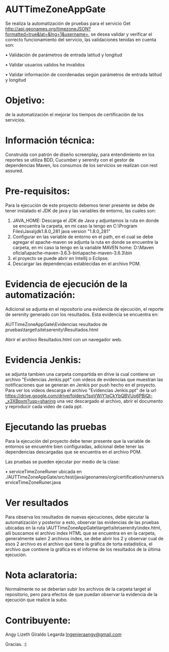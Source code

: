 # AUTTimeZoneAppGate

Se realiza la automatización de pruebas para el servicio Get http://api.geonames.org/timezoneJSON?formatted=true&lat=&lng=1&username=, 
se desea validar y verificar el correcto funcionamiento del servicio, las validaciones tenidas en cuenta son:

•	Validación de parámetros de entrada latitud y longitud

•	Validar usuarios validos he invalidos

•	Validar información de coordenadas según parámetros de entrada latitud y longitud


# Objetivo:

 de la automatización el mejorar los tiempos de certificación de los servicios. 


# Información técnica:
 
Construida con patrón de diseño screenplay,  para entendimiento en los reportes se utiliza BDD, Cucumber y serenity con el gestor de dependencias Maven, los consumos de los servicios se realizan con rest assured. 


# Pre-requisitos:

Para la ejecución de este proyecto debemos tener presente se debe de tener instalado el JDK de java y las variables de entorno, las cuales son:
1.	JAVA_HOME: Descarga el JDK de Java y adjuntamos la ruta en donde se encuentra la carpeta, en mi caso la tengo en C:\Program Files\Java\jdk1.8.0_281
java version "1.8.0_281"
2.	Configurar en las variable de entorno en el path, en el cual se debe agregar el apache-maven se adjunta la ruta en donde se encuentre la carpeta, en mi caso la tengo en la variable MAVEN  home:  D:\Maven oficial\apache-maven-3.6.3-bin\apache-maven-3.6.3\bin
3. el proyecto se puede abrir en Intellij o Eclipse.
4. Descargar las dependencias establecidas en el archivo POM.


# Evidencia de ejecución de la automatización:

Adicional se adjunta en el repositorio una evidencia de ejecución, el reporte de serenity generado con los resultados.
Esta evidencia se encuentra en:  


AUTTimeZoneAppGate\Evidencias resultados de pruebas\target\site\serenity\Resultados.html


Abrir el archivo Resultados.html con un navegador web.


# Evidencia Jenkis:

se adjunta tambien una carpeta compartida en drive la cual contiene un archivo "Evidencias Jenkis.ppt" con videos de evidencias que muestran las notificaciones que se generan en Jenkis por push hecho en el proyecto.
Para ver los videos descarga el archivo "Evidencias Jenkis.ppt" de la url https://drive.google.com/drive/folders/1sqVWiY1qCkYbQBVUo6PBjQt-_x3XBpxm?usp=sharing una vez descargado el archivo, abrir el documento y reproducir cada video de cada ppt.



# Ejecutando las pruebas 

Para la ejecución del proyecto debe tener presente que la variable de entornos se encuentre bien configuradas, adicional debe tener las dependencias descargadas que se encuentra en el archivo POM.


Las pruebas se pueden ejecutar por medio de la clase:


•	serviceTimeZoneRuner ubicada en ./AUTTimeZoneAppGate/src/test/java/geonames/org/certification/runners/serviceTimeZoneRuner.java


# Ver resultados

Para observa los resultados de nuevas ejecuciones, debe ejecutar la automatización y posterior a esto, observar las evidencias de las pruebas ubicadas en la  ruta \AUTTimeZoneAppGate\target\site\serenity\index.html, allí buscamos el archivo index HTML que se encuentra en en la carpeta, generalmente salen 2 archivos index, se debe abrir los 2 y observar cual de esos 2 archivo es el archivo que tiene la gráfica de torta estadística, el archivo que contiene la gráfica es el informe de los resultados de la última ejecución.


# Nota aclaratoria:

Normalmente no se deberían subir los archivos de la carpeta target al repositorio, pero para efectos de que puedan observar la evidencia de la ejecución que realice la subo.


# Contribuyente:

Angy Lizeth Giraldo Legarda
Ingenieraangy@gmail.com

Gracias. :)
